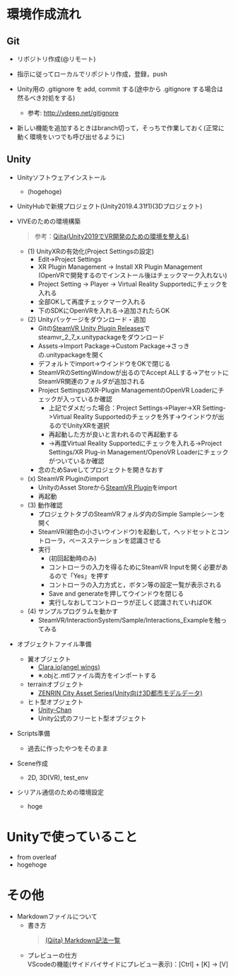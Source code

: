 # 環境作成流れ
## Git
* リポジトリ作成(@リモート)

* 指示に従ってローカルでリポジトリ作成，登録，push

* Unity用の .gitignore を add, commit する(途中から .gitignore する場合は然るべき対処をする)
    * 参考: <http://vdeep.net/gitignore>  

* 新しい機能を追加するときはbranch切って，そっちで作業しておく(正常に動く環境をいつでも呼び出せるように)

## Unity
* Unityソフトウェアインストール
    * (hogehoge)
* UnityHubで新規プロジェクト(Unity2019.4.31f1)(3Dプロジェクト)
* VIVEのための環境構築
    >参考：[Qiita(Unity2019でVR開発のための環境を整える)](https://qiita.com/RyoyaHase/items/36910ec8a0b3d8122f8c)
    * (1) UnityXRの有効化(Project Settingsの設定)
        * Edit->Project Settings
        * XR Plugin Management -> Install XR Plugin Management (OpenVRで開発するのでインストール後はチェックマーク入れない)
        * Project Setting -> Player -> Virtual Reality Supportedにチェックを入れる
        * 全部OKして再度チェックマーク入れる
        * 下のSDKにOpenVRを入れる->追加されたらOK
    * (2) Unityパッケージをダウンロード・追加
        * Gitの[SteamVR Unity Plugin Releases](https://github.com/ValveSoftware/steamvr_unity_plugin/releases)でsteamvr_2_7_x.unitypackageをダウンロード
        * Assets->Import Package->Custom Package->さっきの.unitypackageを開く
        * デフォルトでimport->ウインドウをOKで閉じる
        * SteamVRのSettingWindowが出るのでAccept ALLする->アセットにSteamVR関連のフォルダが追加される
        * Project SettingsのXR-Plugin ManagementのOpenVR Loaderにチェックが入っているか確認
            * 上記でダメだった場合：Project Settings->Player->XR Setting->Virtual Reality Supportedのチェックを外す->ウインドウが出るのでUnityXRを選択
            * 再起動した方が良いと言われるので再起動する
            * ->再度Virtual Reality Supportedにチェックを入れる->Project Settings/XR Plug-in Management/OpenoVR Loaderにチェックがついているか確認
        * 念のためSaveしてプロジェクトを開きなおす
    * (x) SteamVR Pluginのimport
        * UnityのAsset Storeから[SteamVR Plugin](https://assetstore.unity.com/packages/tools/integration/steamvr-plugin-32647)をimport
        * 再起動
    * (3) 動作確認
        * プロジェクトタブのSteamVRフォルダ内のSimple Sampleシーンを開く
        * SteamVR(紺色の小さいウインドウ)を起動して，ヘッドセットとコントローラ，ベースステーションを認識させる
        * 実行
            * (初回起動時のみ)
            * コントローラの入力を得るためにSteamVR Inputを開く必要があるので「Yes」を押す
            * コントローラの入力方式と，ボタン等の設定一覧が表示される
            * Save and generateを押してウインドウを閉じる
            * 実行しなおしてコントローラが正しく認識されていればOK
    * (4) サンプルプログラムを動かす
        * SteamVR/InteractionSystem/Sample/Interactions_Exampleを触ってみる
* オブジェクトファイル準備
    * 翼オブジェクト
        * [Clara.io(angel wings)](https://clara.io/view/94bb2ae9-da6c-4d0d-9d06-b43af66d27b4)
        * ※.objと.mtlファイル両方をインポートする
    * terrainオブジェクト
        * [ZENRIN City Asset Series(Unity向け3D都市モデルデータ)](https://www.zenrin.co.jp/contents/product/service/3d/asset/index.html)
    * ヒト型オブジェクト
        * [Unity-Chan](https://unity-chan.com/)
        * Unity公式のフリーヒト型オブジェクト
* Scripts準備
    * 過去に作ったやつをそのまま
* Scene作成
    * 2D, 3D(VR), test_env

* シリアル通信のための環境設定
    * hoge

# Unityで使っていること
* from overleaf
* hogehoge

# その他
* Markdownファイルについて
    * 書き方  
        >[(Qiita) Markdown記法一覧](https://qiita.com/oreo/items/82183bfbaac69971917f)
    * プレビューの仕方  
        VScodeの機能(サイドバイサイドにプレビュー表示)：[Ctrl] + [K] → [V]

